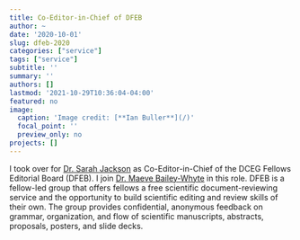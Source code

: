 ```yaml
---
title: Co-Editor-in-Chief of DFEB
author: ~
date: '2020-10-01'
slug: dfeb-2020
categories: ["service"]
tags: ["service"]
subtitle: ''
summary: ''
authors: []
lastmod: '2021-10-29T10:36:04-04:00'
featured: no
image: 
  caption: 'Image credit: [**Ian Buller**](/)'
  focal_point: ''
  preview_only: no
projects: []
---
```


I took over for [Dr. Sarah Jackson](https://dceg.cancer.gov/fellowship-training/fellowship-experience/meet-fellows/iib/jackson-sarah) as Co-Editor-in-Chief of the DCEG Fellows Editorial Board (DFEB). I join [Dr. Maeve Bailey-Whyte](https://cpfp.cancer.gov/about-us/cpfp-fellow/maeve-bailey-whyte) in this role. DFEB is a fellow-led group that offers fellows a free scientific document-reviewing service and the opportunity to build scientific editing and review skills of their own. The group provides confidential, anonymous feedback on grammar, organization, and flow of scientific manuscripts, abstracts, proposals, posters, and slide decks.
